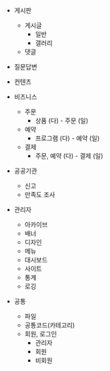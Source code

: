 - 게시판
  - 게시글
    - 일반
    - 갤러리
  - 댓글
- 질문답변
- 컨텐츠
- 비즈니스
  - 주문
    - 상품 (다) - 주문 (일)
  - 예약
    - 프로그램 (다) - 예약 (일)
  - 결제
    - 주문, 예약 (다) - 결제 (일)
- 공공기관
  - 신고
  - 만족도 조사

- 관리자
  - 아카이브
  - 배너
  - 디자인
  - 메뉴
  - 대시보드
  - 사이트
  - 통계
  - 로깅

- 공통
  - 파일
  - 공통코드(카테고리)
  - 회원, 로그인
    - 관리자
    - 회원
    - 비회원
  